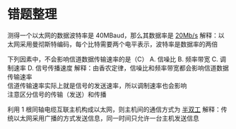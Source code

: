 # 错题整理

测得一个以太网的数据波特率是 40MBaud，那么其数据率是 <u>20Mb/s</u>
解释：以太网采用曼彻斯特编码，每个比特需要两个电平表示，波特率是数据率的两倍

下列因素中，不会影响信道数据传输速率的是（C）
A. 信噪比    B. 频率带宽    C. 调制速率    D. 信号传播速度
解释：由香农定律，信噪比和频率带宽都会影响信道数据传输速率  
信道传输速率实际上就是信号的发送速率，所以调制速率也会影响  
注意区分信号的传输（发送）和传播

利用 1 根同轴电缆互联主机构成以太网，则主机间的通信方式为 <u>半双工</u>
解释：传统以太网采用广播的方式发送信息，同一时间只允许一台主机发送信息